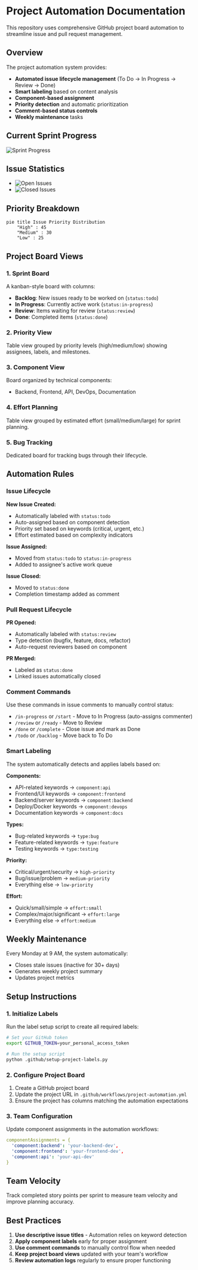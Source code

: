 # Project Automation Documentation

This repository uses comprehensive GitHub project board automation to streamline issue and pull request management.

## Overview

The project automation system provides:
- **Automated issue lifecycle management** (To Do → In Progress → Review → Done)
- **Smart labeling** based on content analysis
- **Component-based assignment** 
- **Priority detection** and automatic prioritization
- **Comment-based status controls**
- **Weekly maintenance** tasks

## Current Sprint Progress
![Sprint Progress](https://img.shields.io/github/milestones/progress/ApacheEcho/RouteForceRouting/1)

## Issue Statistics
- ![Open Issues](https://img.shields.io/github/issues/ApacheEcho/RouteForceRouting)
- ![Closed Issues](https://img.shields.io/github/issues-closed/ApacheEcho/RouteForceRouting)

## Priority Breakdown
```mermaid
pie title Issue Priority Distribution
    "High" : 45
    "Medium" : 30
    "Low" : 25
```

## Project Board Views

### 1. Sprint Board
A kanban-style board with columns:
- **Backlog**: New issues ready to be worked on (`status:todo`)
- **In Progress**: Currently active work (`status:in-progress`)
- **Review**: Items waiting for review (`status:review`) 
- **Done**: Completed items (`status:done`)

### 2. Priority View
Table view grouped by priority levels (high/medium/low) showing assignees, labels, and milestones.

### 3. Component View
Board organized by technical components:
- Backend, Frontend, API, DevOps, Documentation

### 4. Effort Planning
Table view grouped by estimated effort (small/medium/large) for sprint planning.

### 5. Bug Tracking
Dedicated board for tracking bugs through their lifecycle.

## Automation Rules

### Issue Lifecycle

**New Issue Created:**
- Automatically labeled with `status:todo`
- Auto-assigned based on component detection
- Priority set based on keywords (critical, urgent, etc.)
- Effort estimated based on complexity indicators

**Issue Assigned:**
- Moved from `status:todo` to `status:in-progress`
- Added to assignee's active work queue

**Issue Closed:**
- Moved to `status:done`
- Completion timestamp added as comment

### Pull Request Lifecycle

**PR Opened:**
- Automatically labeled with `status:review`
- Type detection (bugfix, feature, docs, refactor)
- Auto-request reviewers based on component

**PR Merged:**
- Labeled as `status:done`
- Linked issues automatically closed

### Comment Commands

Use these commands in issue comments to manually control status:

- `/in-progress` or `/start` - Move to In Progress (auto-assigns commenter)
- `/review` or `/ready` - Move to Review
- `/done` or `/complete` - Close issue and mark as Done
- `/todo` or `/backlog` - Move back to To Do

### Smart Labeling

The system automatically detects and applies labels based on:

**Components:**
- API-related keywords → `component:api`
- Frontend/UI keywords → `component:frontend`
- Backend/server keywords → `component:backend`
- Deploy/Docker keywords → `component:devops`
- Documentation keywords → `component:docs`

**Types:**
- Bug-related keywords → `type:bug`
- Feature-related keywords → `type:feature`
- Testing keywords → `type:testing`

**Priority:**
- Critical/urgent/security → `high-priority`
- Bug/issue/problem → `medium-priority`
- Everything else → `low-priority`

**Effort:**
- Quick/small/simple → `effort:small`
- Complex/major/significant → `effort:large`
- Everything else → `effort:medium`

## Weekly Maintenance

Every Monday at 9 AM, the system automatically:
- Closes stale issues (inactive for 30+ days)
- Generates weekly project summary
- Updates project metrics

## Setup Instructions

### 1. Initialize Labels
Run the label setup script to create all required labels:

```bash
# Set your GitHub token
export GITHUB_TOKEN=your_personal_access_token

# Run the setup script
python .github/setup-project-labels.py
```

### 2. Configure Project Board
1. Create a GitHub project board
2. Update the project URL in `.github/workflows/project-automation.yml`
3. Ensure the project has columns matching the automation expectations

### 3. Team Configuration
Update component assignments in the automation workflows:

```yaml
componentAssignments = {
  'component:backend': 'your-backend-dev',
  'component:frontend': 'your-frontend-dev',
  'component:api': 'your-api-dev'
}
```

## Team Velocity
Track completed story points per sprint to measure team velocity and improve planning accuracy.

## Best Practices

1. **Use descriptive issue titles** - Automation relies on keyword detection
2. **Apply component labels** early for proper assignment
3. **Use comment commands** to manually control flow when needed
4. **Keep project board views** updated with your team's workflow
5. **Review automation logs** regularly to ensure proper functioning